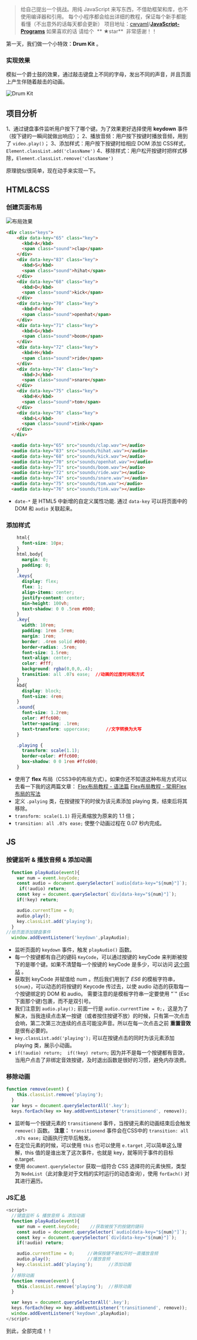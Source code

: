 > 给自己提出一个挑战。用纯 JavaScript 来写东西，不借助框架和库，也不使用编译器和引用。
> 每个小程序都会给出详细的教程，保证每个新手都能看懂（不出意外的话每天都会更新）
> 项目地址：[cwyaml](https://github.com/cwyaml)/**[JavaScript-Programs](https://github.com/cwyaml/JavaScript-Programs)**
> 如果喜欢的话 请给个  ** ★star**  非常感谢！！

第一天，我们做一个小特效：**Drum Kit** 。

### 实现效果
模拟一个爵士鼓的效果，通过敲击键盘上不同的字母，发出不同的声音，并且页面上产生伴随着敲击的动画。

![Drum Kit](http://upload-images.jianshu.io/upload_images/4030390-1c586f07f4c12fce.gif?imageMogr2/auto-orient/strip)

## 项目分析
1、通过键盘事件监听用户按下了哪个键。为了效果更好选择使用 **keydown** 事件（按下键的一瞬间就做出响应）；
2、播放音频：用户按下按键时播放音频，用到了 `video.play()`；
3、添加样式：用户按下按键时给相应 DOM 添加 CSS样式，`Element.classList.add('className')`
4、移除样式：用户松开按键时把样式移除，`Element.classList.remove('className')`

原理貌似很简单，现在动手来实现一下。

## HTML&CSS
### 创建页面布局

![布局效果](http://upload-images.jianshu.io/upload_images/4030390-7386124ad9291fb0.png?imageMogr2/auto-orient/strip%7CimageView2/2/w/1240)

``` html
<div class="keys">
    <div data-key="65" class="key">
      <kbd>A</kbd>
      <span class="sound">clap</span>
    </div>
    <div data-key="83" class="key">
      <kbd>S</kbd>
      <span class="sound">hihat</span>
    </div>
    <div data-key="68" class="key">
      <kbd>D</kbd>
      <span class="sound">kick</span>
    </div>
    <div data-key="70" class="key">
      <kbd>F</kbd>
      <span class="sound">openhat</span>
    </div>
    <div data-key="71" class="key">
      <kbd>G</kbd>
      <span class="sound">boom</span>
    </div>
    <div data-key="72" class="key">
      <kbd>H</kbd>
      <span class="sound">ride</span>
    </div>
    <div data-key="74" class="key">
      <kbd>J</kbd>
      <span class="sound">snare</span>
    </div>
    <div data-key="75" class="key">
      <kbd>K</kbd>
      <span class="sound">tom</span>
    </div>
    <div data-key="76" class="key">
      <kbd>L</kbd>
      <span class="sound">tink</span>
    </div>
  </div>

  <audio data-key="65" src="sounds/clap.wav"></audio>
  <audio data-key="83" src="sounds/hihat.wav"></audio>
  <audio data-key="68" src="sounds/kick.wav"></audio>
  <audio data-key="70" src="sounds/openhat.wav"></audio>
  <audio data-key="71" src="sounds/boom.wav"></audio>
  <audio data-key="72" src="sounds/ride.wav"></audio>
  <audio data-key="74" src="sounds/snare.wav"></audio>
  <audio data-key="75" src="sounds/tom.wav"></audio>
  <audio data-key="76" src="sounds/tink.wav"></audio>
```
- `date-*` 是 HTML5 中新增的自定义属性功能. 通过 `data-key` 可以将页面中的 DOM 和 `audio` 关联起来。

### 添加样式
``` css
    html{
      font-size: 10px;
    }
    html,body{
      margin: 0;
      padding: 0;
    }
    .keys{
      display: flex;      
      flex: 1;
      align-items: center;
      justify-content: center;
      min-height: 100vh;
      text-shadow: 0 0 .5rem #000;
    }
    .key{
      width: 10rem;
      padding: 1rem .5rem;
      margin: 1rem;
      border: .4rem solid #000;
      border-radius: .5rem;
      font-size: 1.5rem;
      text-align: center;
      color: #fff;
      background: rgba(0,0,0,.4);
      transition: all .07s ease;  //动画的过度时间和方式
    }
    kbd{
      display: block;
      font-size: 4rem;
    }
    .sound{
      font-size: 1.2rem;
      color: #ffc600;
      letter-spacing: .1rem;       
      text-transform: uppercase;      //文字转换为大写
    }

    .playing {
      transform: scale(1.1);
      border-color: #ffc600;
      box-shadow: 0 0 1rem #ffc600;
    }
```
- 使用了 **flex** 布局（CSS3中的布局方式）。如果你还不知道这种布局方式可以去看一下我的这两篇文章：
[Flex布局教程 - 语法篇](http://www.jianshu.com/p/5405f9bf9996)
[Flex布局教程 - 常用Flex布局的写法](http://www.jianshu.com/p/92d8e9f708a6)
- 定义 `.palying` 类，在按键按下的时侯为该元素添加 playing 类，结束后将其移除。
- `transform: scale(1.1)` 将元素缩放为原来的 1.1 倍；
- `transition: all .07s ease;` 使整个动画过程在 0.07 秒内完成。

## JS
### 按键监听 & 播放音频 & 添加动画
``` js
  function playAudio(event){
    var num = event.keyCode;    
    const audio = document.querySelector(`audio[data-key="${num}"]`);
     if(!audio) return;  
    const key = document.querySelector(`div[data-key="${num}"]`);
    if(!key) return;

    audio.currentTime = 0;     
    audio.play();    
    key.classList.add('playing');   
  }
//给页面添加键盘事件
  window.addEventListener('keydown',playAudio);
```
- 监听页面的 `keydown` 事件，触发 `playAudio()` 函数。
- 每一个按键都有自己的键码 `KeyCode`，可以通过按键的 keyCode 来判断被按下的是哪个键。如果不清楚每一个按键的 keyCode 是多少，可以访问 [这个网站](http://keycode.info/) 。
- 获取到 keyCode 并赋值给 num 。然后我们用到了 *ES6* 的模板字符串，`${num}`，可以动态的将按键的 Keycode 传过去，以使 audio 动态的获取每一个按键绑定的 DOM 和 audio。
需要注意的是模板字符串一定要使用 "`" (Esc下面那个键)包裹，而不是双引号。
- 我们注意到 `audio.play();` 前面一行是 `audio.currentTime = 0;`，这是为了解决，当我连续点击某一按键（或者按住按键不放）的时候，只有第一次点击会响，第二次第三次连续的点击可能没声音。所以在每一次点击之前 **重置音效** 是很有必要的。
- `key.classList.add('playing');` 可以在按键点击的同时为该元素添加playing 类，展示小动画。
- `if(!audio) return;  if(!key) return;` 因为并不是每一个按键都有音效，当用户点击了非绑定音效按键，及时退出函数是很好的习惯，避免内存浪费。

### 移除动画
``` js
function remove(event) {
    this.classList.remove('playing');
  }
  var keys = document.querySelectorAll('.key');
  keys.forEach(key => key.addEventListener('transitionend', remove));
```
- 监听每一个按键元素的 `transitionend` 事件，当按键元素的动画结束后会触发 `remove()` 函数。
**注意：** `transitionend` 事件会在CSS中的 `transition: all .07s ease;` 动画执行完毕后触发。
- 在定位元素的时候，可以使用 `this` 也可以使用 `e.target` ,可以简单这么理解，this 值的是谁出发了这次事件，也就是 key，就等同于事件的目标 e.target.
- 使用 `document.querySelector` 获取一组符合 CSS 选择符的元素快照，类型为 `NodeList`（此对象是对于文档的实时运行的动态查询），使用 `forEach()` 对其进行遍历。

### JS汇总
``` js
<script>
  //键盘监听 & 播放音频 & 添加动画
  function playAudio(event){
    var num = event.keyCode;    //获取被按下的按键的键码
    const audio = document.querySelector(`audio[data-key="${num}"]`);
    const key = document.querySelector(`div[data-key="${num}"]`);
    if(!audio) return;

    audio.currentTime = 0;     //确保按键不被松开时一直播放音频
    audio.play();              //播放音频
    key.classList.add('playing');      //添加动画
  }
  //移除动画
  function remove(event) {
    this.classList.remove('playing');  //移除动画
  }

  var keys = document.querySelectorAll('.key');
  keys.forEach(key => key.addEventListener('transitionend', remove));
  window.addEventListener('keydown',playAudio);
</script>
```

到此，全部完成！！
